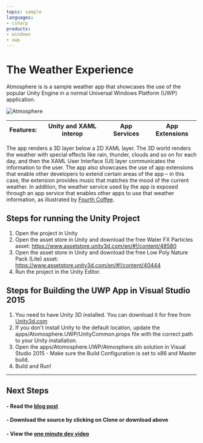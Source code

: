 ```yaml
---
topic: sample
languages:
- csharp
products:
- windows
- uwp
---
```


<!---
  category: ControlsLayoutAndText DeepLinksAndAppToAppCommunication GraphicsAndAnimation
  language: cs 
  keywords: xbox mobile desktop unity extensions services
-->

# The Weather Experience

Atmosphere is is a sample weather app that showcases the use of the popular Unity Engine in a normal Universal Windows Platform (UWP) application.

![Atmosphere](http://i.imgur.com/HlAcl4A.gif)

**Features:** | Unity and XAML interop | App Services | App Extensions
---|---|---|---

The app renders a 3D layer below a 2D XAML layer. The 3D world renders the weather with special effects like rain, thunder, clouds and so on for each day, and then the XAML User Interface (UI) layer communicates the information to the user. The app also showcases the use of app extensions that enable other developers to extend certain areas of the app – in this case, the extension provides music that matches the mood of the current weather. In addition, the weather service used by the app is exposed through an app service that enables other apps to use that weather information, as illustrated by [Fourth Coffee](https://github.com/Microsoft/AppDevXbox/tree/news).

## Steps for running the Unity Project
1. Open the project in Unity
2. Open the asset store in Unity and download the free Water FX Particles asset: https://www.assetstore.unity3d.com/en/#!/content/48580
3. Open the asset store in Unity and download the free Low Poly Nature Pack (Lite) asset: https://www.assetstore.unity3d.com/en/#!/content/40444
3. Run the project in the Unity Editor.

## Steps for Building the UWP App in Visual Studio 2015
1. You need to have Unity 3D installed. You can download it for free from [Unity3d.com](http://unity3d.com)
2. If you don't install Unity to the default location, update the apps/Atomosphere.UWP/UnityCommon.props file with the correct path to your Unity installation.
3. Open the apps/Atomosphere.UWP/Atmosphere.sln solution in Visual Studio 2015 - Make sure the Build Configuration is set to x86 and Master build.
4. Build and Run!

***

## Next Steps ##
<!--- #### - Download the sample from the Windows Store. --->

#### - Read the [blog post](https://blogs.windows.com/buildingapps/2016/09/15/unity-interop-and-app-extensibility-app-dev-on-xbox-series)

#### - Download the source by clicking on **Clone or download** above

#### - View the [one minute dev video](https://channel9.msdn.com/Blogs/One-Dev-Minute/Creating-UWP-Apps-for-Xbox-with-Unity)

